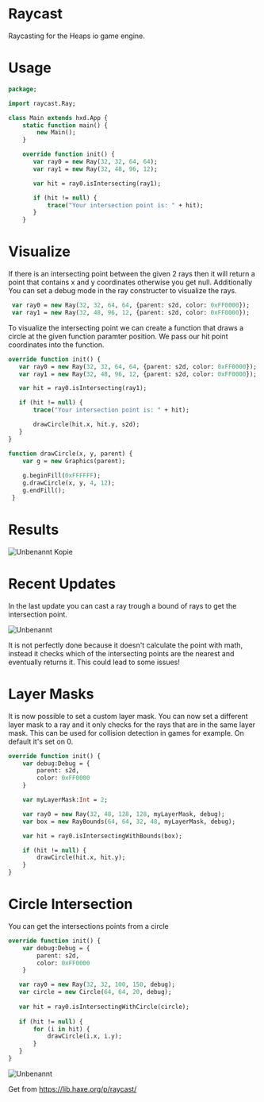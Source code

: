 # Raycast
Raycasting for the Heaps io game engine. 

# Usage

```haxe
package;

import raycast.Ray;

class Main extends hxd.App {
    static function main() {
        new Main();
    }

    override function init() {
       var ray0 = new Ray(32, 32, 64, 64);
       var ray1 = new Ray(32, 48, 96, 12);

       var hit = ray0.isIntersecting(ray1);

       if (hit != null) {
           trace("Your intersection point is: " + hit);
       }
    }
```

# Visualize

If there is an intersecting point between the given 2 rays then it will return a point that contains x and y coordinates otherwise you get null. Additionally You can set a debug mode in the ray constructer to visualize the rays.

```haxe
 var ray0 = new Ray(32, 32, 64, 64, {parent: s2d, color: 0xFF0000});
 var ray1 = new Ray(32, 48, 96, 12, {parent: s2d, color: 0xFF0000});
```
To visualize the intersecting point we can create a function that draws a circle at the given function paramter position. We pass our hit point coordinates into the function.

```haxe
override function init() {
   var ray0 = new Ray(32, 32, 64, 64, {parent: s2d, color: 0xFF0000});
   var ray1 = new Ray(32, 48, 96, 12, {parent: s2d, color: 0xFF0000});

   var hit = ray0.isIntersecting(ray1);

   if (hit != null) {
       trace("Your intersection point is: " + hit);

       drawCircle(hit.x, hit.y, s2d);
   }
}

function drawCircle(x, y, parent) {
    var g = new Graphics(parent);
        
    g.beginFill(0xFFFFFF);
    g.drawCircle(x, y, 4, 12);
    g.endFill();
 }
 ```
 
 # Results
 
 ![Unbenannt Kopie](https://user-images.githubusercontent.com/48133099/143768413-43219c36-8f9f-45d8-9196-0289ce9c9e9b.png)
 
 
 # Recent Updates
 
 In the last update you can cast a ray trough a bound of rays to get the intersection point.
 
 ![Unbenannt](https://user-images.githubusercontent.com/95177386/144710405-656831a6-9c09-47b1-98a5-52ecce804ac3.PNG)

It is not perfectly done because it doesn't calculate the point with math, instead it checks which of the intersecting points are the nearest and eventually returns it. This could lead to some issues!

# Layer Masks
It is now possible to set a custom layer mask. You can now set a different layer mask to a ray and it only checks for the rays that are in the same layer mask. This can be used for collision detection in games for example. On default it's set on 0.

```haxe
override function init() {
    var debug:Debug = {
        parent: s2d,
        color: 0xFF0000
    }

    var myLayerMask:Int = 2;

    var ray0 = new Ray(32, 48, 128, 128, myLayerMask, debug);
    var box = new RayBounds(64, 64, 32, 48, myLayerMask, debug);

    var hit = ray0.isIntersectingWithBounds(box);

    if (hit != null) {
        drawCircle(hit.x, hit.y);
    }
}
```

# Circle Intersection
You can get the intersections points from a circle

```haxe
override function init() {
    var debug:Debug = {
        parent: s2d,
        color: 0xFF0000 
    }

   var ray0 = new Ray(32, 32, 100, 150, debug);
   var circle = new Circle(64, 64, 20, debug);
        
   var hit = ray0.isIntersectingWithCircle(circle);
    
   if (hit != null) {
       for (i in hit) {
           drawCircle(i.x, i.y);
       }
   }
}
```

![Unbenannt](https://user-images.githubusercontent.com/95177386/145473129-a6cf3d70-6369-4402-afc7-24ec0f670a04.PNG)

 
 Get from https://lib.haxe.org/p/raycast/
